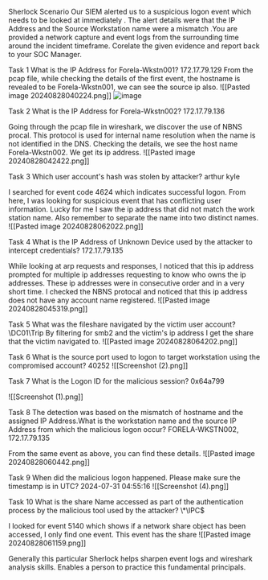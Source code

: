 Sherlock Scenario
Our SIEM alerted us to a suspicious logon event which needs to be looked at immediately . The alert details were that the IP Address and the Source Workstation name were a mismatch .You are provided a network capture and event logs from the surrounding time around the incident timeframe. Corelate the given evidence and report back to your SOC Manager.

Task 1
What is the IP Address for Forela-Wkstn001?
172.17.79.129
From the pcap file, while checking the details of the first event, the hostname is revealed to be Forela-Wkstn001, we can see the source ip also.
![[Pasted image 20240828040224.png]]
![image](https://github.com/user-attachments/assets/b77c038e-c392-47af-9edf-cec1ec846024)

Task 2
What is the IP Address for Forela-Wkstn002?
172.17.79.136

Going through the pcap file in wireshark, we discover the use of NBNS procal. This protocol is used for internal name resolution when the name is not identified in the DNS. Checking the details, we see the host name Forela-Wkstn002. We get its ip address.
![[Pasted image 20240828042422.png]]

Task 3
Which user account's hash was stolen by attacker?
arthur kyle

I searched for event code 4624 which indicates successful logon. From here, I was looking for suspicious event that has conflicting user information. Lucky for me I saw the ip address that did not match the work station name. Also remember to separate the name into two distinct names.
![[Pasted image 20240828062022.png]]

Task 4
What is the IP Address of Unknown Device used by the attacker to intercept credentials?
172.17.79.135

While looking at arp requests and responses, I noticed that this ip address  prompted for multiple ip addresses requesting to know who owns the ip addresses. These ip addresses were in consecutive order and in a very short time. I checked the NBNS protocal and noticed that this ip address does not have any account name registered. 
![[Pasted image 20240828045319.png]]

Task 5
What was the fileshare navigated by the victim user account?
\\DC01\Trip
By filtering for smb2 and the victim's ip address I get the share that the victim navigated to.
![[Pasted image 20240828064202.png]]

Task 6
What is the source port used to logon to target workstation using the compromised account?
40252
![[Screenshot (2).png]]

Task 7
What is the Logon ID for the malicious session?
0x64a799

![[Screenshot (1).png]]

Task 8
The detection was based on the mismatch of hostname and the assigned IP Address.What is the workstation name and the source IP Address from which the malicious logon occur?
FORELA-WKSTN002, 172.17.79.135

From the same event as above, you can find these details.
![[Pasted image 20240828060442.png]]

Task 9
When did the malicious logon happened. Please make sure the timestamp is in UTC?
2024-07-31 04:55:16
![[Screenshot (4).png]]

Task 10
What is the share Name accessed as part of the authentication process by the malicious tool used by the attacker?
\\*\IPC$

I looked for event 5140 which shows if a network share object has been accessed, I only find one event. This event has the share
![[Pasted image 20240828061159.png]]


Generally this particular Sherlock helps sharpen event logs and wireshark analysis skills. Enables a person to practice this fundamental principals.

